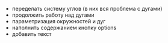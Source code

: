 + переделать систему углов (в них вся проблема с дугами)
+ продолжить работу над дугами
+ параметризация окружностей и дуг
+ наполнить содержанием кнопку options
+ добавить текст
